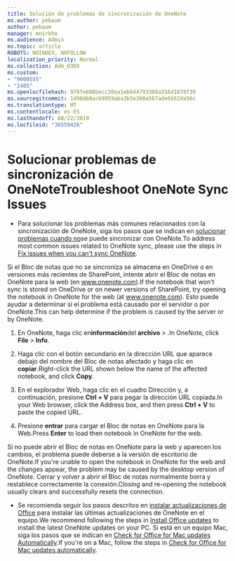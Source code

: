 ```yaml
---
title: Solución de problemas de sincronización de OneNote
ms.author: pebaum
author: pebaum
manager: mnirkhe
ms.audience: Admin
ms.topic: article
ROBOTS: NOINDEX, NOFOLLOW
localization_priority: Normal
ms.collection: Adm_O365
ms.custom:
- "9000555"
- "2405"
ms.openlocfilehash: 970fe688becc30ea1eb644793388a316d1878f30
ms.sourcegitcommit: 1d98db8acb9959aba3b5e308a567ade6b62da56c
ms.translationtype: MT
ms.contentlocale: es-ES
ms.lasthandoff: 08/22/2019
ms.locfileid: "36559426"
---
```

# <a name="troubleshoot-onenote-sync-issues"></a><span data-ttu-id="7922f-102">Solucionar problemas de sincronización de OneNote</span><span class="sxs-lookup"><span data-stu-id="7922f-102">Troubleshoot OneNote Sync Issues</span></span>

* <span data-ttu-id="7922f-103">Para solucionar los problemas más comunes relacionados con la sincronización de OneNote, siga los pasos que se indican en [solucionar problemas cuando no](https://support.office.com/article/Fix-issues-when-you-can-t-sync-OneNote-299495ef-66d1-448f-90c1-b785a6968d45)se puede sincronizar con OneNote.</span><span class="sxs-lookup"><span data-stu-id="7922f-103">To address most common issues related to OneNote sync, please use the steps in [Fix issues when you can't sync OneNote](https://support.office.com/article/Fix-issues-when-you-can-t-sync-OneNote-299495ef-66d1-448f-90c1-b785a6968d45).</span></span>

<span data-ttu-id="7922f-104">Si el Bloc de notas que no se sincroniza se almacena en OneDrive o en versiones más recientes de SharePoint, intente abrir el Bloc de notas en OneNote para la web (en www.onenote.com).</span><span class="sxs-lookup"><span data-stu-id="7922f-104">If the notebook that won't sync is stored on OneDrive or on newer versions of SharePoint, try opening the notebook in OneNote for the web (at www.onenote.com).</span></span> <span data-ttu-id="7922f-105">Esto puede ayudar a determinar si el problema está causado por el servidor o por OneNote.</span><span class="sxs-lookup"><span data-stu-id="7922f-105">This can help determine if the problem is caused by the server or by OneNote.</span></span>

1. <span data-ttu-id="7922f-106">En OneNote, haga clic en**información**del **archivo** > .</span><span class="sxs-lookup"><span data-stu-id="7922f-106">In OneNote, click **File** > **Info**.</span></span>

2. <span data-ttu-id="7922f-107">Haga clic con el botón secundario en la dirección URL que aparece debajo del nombre del Bloc de notas afectado y haga clic en **copiar**.</span><span class="sxs-lookup"><span data-stu-id="7922f-107">Right-click the URL shown below the name of the affected notebook, and click **Copy**.</span></span>

3. <span data-ttu-id="7922f-108">En el explorador Web, haga clic en el cuadro Dirección y, a continuación, presione **Ctrl + V** para pegar la dirección URL copiada.</span><span class="sxs-lookup"><span data-stu-id="7922f-108">In your Web browser, click the Address box, and then press **Ctrl + V** to paste the copied URL.</span></span>

4. <span data-ttu-id="7922f-109">Presione **entrar** para cargar el Bloc de notas en OneNote para la Web.</span><span class="sxs-lookup"><span data-stu-id="7922f-109">Press **Enter** to load then notebook in OneNote for the web.</span></span>

<span data-ttu-id="7922f-110">Si no puede abrir el Bloc de notas en OneNote para la web y aparecen los cambios, el problema puede deberse a la versión de escritorio de OneNote.</span><span class="sxs-lookup"><span data-stu-id="7922f-110">If you're unable to open the notebook in OneNote for the web and the changes appear, the problem may be caused by the desktop version of OneNote.</span></span> <span data-ttu-id="7922f-111">Cerrar y volver a abrir el Bloc de notas normalmente borra y restablece correctamente la conexión.</span><span class="sxs-lookup"><span data-stu-id="7922f-111">Closing and re-opening the notebook usually clears and successfully resets the connection.</span></span>

* <span data-ttu-id="7922f-112">Se recomienda seguir los pasos descritos en [instalar actualizaciones de Office](https://support.office.com/article/Install-Office-updates-2ab296f3-7f03-43a2-8e50-46de917611c5) para instalar las últimas actualizaciones de OneNote en el equipo.</span><span class="sxs-lookup"><span data-stu-id="7922f-112">We recommend following the steps in [Install Office updates](https://support.office.com/article/Install-Office-updates-2ab296f3-7f03-43a2-8e50-46de917611c5) to install the latest OneNote updates on your PC.</span></span> <span data-ttu-id="7922f-113">Si está en un equipo Mac, siga los pasos que se indican en [Check for Office for Mac updates Automatically](https://support.office.com/article/update-office-for-mac-automatically-bfd1e497-c24d-4754-92ab-910a4074d7c1).</span><span class="sxs-lookup"><span data-stu-id="7922f-113">If you're on a Mac, follow the steps in [Check for Office for Mac updates automatically](https://support.office.com/article/update-office-for-mac-automatically-bfd1e497-c24d-4754-92ab-910a4074d7c1).</span></span>